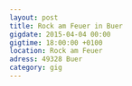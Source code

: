 ```yaml
---
layout: post
title: Rock am Feuer in Buer
gigdate: 2015-04-04 00:00
gigtime: 18:00:00 +0100
location: Rock am Feuer
adress: 49328 Buer
category: gig
---
```

